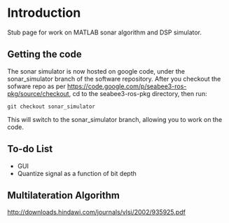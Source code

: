 # Introduction #

Stub page for work on MATLAB sonar algorithm and DSP simulator.

## Getting the code ##

The sonar simulator is now hosted on google code, under the sonar\_simulator branch of the software repository. After you checkout the sofware repo as per https://code.google.com/p/seabee3-ros-pkg/source/checkout, cd to the seabee3-ros-pkg directory, then run:

```
git checkout sonar_simulator
```

This will switch to the sonar\_simulator branch, allowing you to work on the code.

## To-do List ##
  * GUI
  * Quantize signal as a function of bit depth

## Multilateration Algorithm ##

http://downloads.hindawi.com/journals/vlsi/2002/935925.pdf